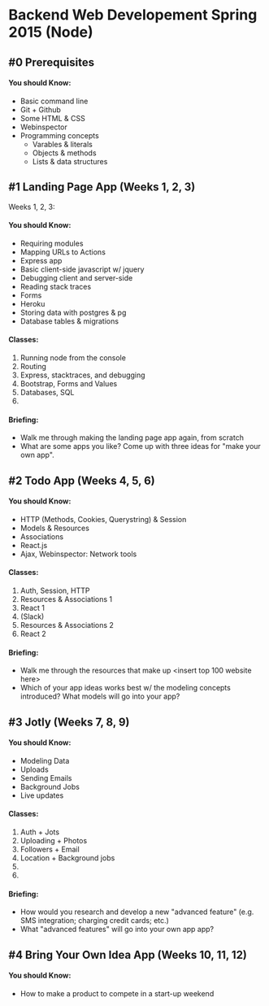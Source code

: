 # Backend Web Developement Spring 2015 (Node)

## #0 Prerequisites
#### You should Know:
  - Basic command line
  - Git + Github
  - Some HTML & CSS
  - Webinspector
  - Programming concepts
    - Varables & literals
    - Objects & methods
    - Lists & data structures

## #1 Landing Page App (Weeks 1, 2, 3)

Weeks 1, 2, 3:
#### You should Know:

  - Requiring modules
  - Mapping URLs to Actions
  - Express app
  - Basic client-side javascript w/ jquery
  - Debugging client and server-side
  - Reading stack traces
  - Forms
  - Heroku
  - Storing data with postgres & pg
  - Database tables & migrations

#### Classes:
1. Running node from the console
1. Routing
1. Express, stacktraces, and debugging
1. Bootstrap, Forms and Values
1. Databases, SQL
1.

#### Briefing:
- Walk me through making the landing page app again, from scratch
- What are some apps you like? Come up with three ideas for "make your own app".

## #2 Todo App (Weeks 4, 5, 6)
#### You should Know:

  - HTTP (Methods, Cookies, Querystring) & Session
  - Models & Resources
  - Associations
  - React.js
  - Ajax, Webinspector: Network tools

#### Classes:
1. Auth, Session, HTTP
1. Resources & Associations 1
1. React 1
1. (Slack)
1. Resources & Associations 2
1. React 2

#### Briefing:
- Walk me through the resources that make up <insert top 100 website here>
- Which of your app ideas works best w/ the modeling concepts introduced? What models will go into your app?

## #3 Jotly (Weeks 7, 8, 9)
#### You should Know:

  - Modeling Data
  - Uploads
  - Sending Emails
  - Background Jobs
  - Live updates

#### Classes:
1. Auth + Jots
1. Uploading + Photos
1. Followers + Email
1. Location + Background jobs
1.
1.

#### Briefing:
- How would you research and develop a new "advanced feature" (e.g. SMS integration; charging credit cards; etc.)
- What "advanced features" will go into your own app app?

## #4 Bring Your Own Idea App (Weeks 10, 11, 12)
#### You should Know:

  - How to make a product to compete in a start-up weekend

